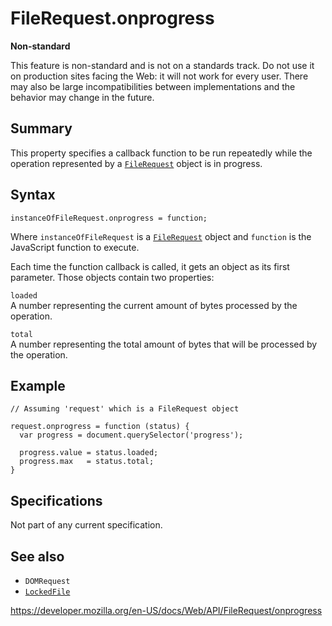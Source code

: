FileRequest.onprogress
======================

**Non-standard**

This feature is non-standard and is not on a standards track. Do not use it on production sites facing the Web: it will not work for every user. There may also be large incompatibilities between implementations and the behavior may change in the future.

Summary
-------

This property specifies a callback function to be run repeatedly while the operation represented by a [`FileRequest`](../filerequest) object is in progress.

Syntax
------

    instanceOfFileRequest.onprogress = function;

Where `instanceOfFileRequest` is a [`FileRequest`](../filerequest) object and `function` is the JavaScript function to execute.

Each time the function callback is called, it gets an object as its first parameter. Those objects contain two properties:

`loaded`  
A number representing the current amount of bytes processed by the operation.

`total`  
A number representing the total amount of bytes that will be processed by the operation.

Example
-------

    // Assuming 'request' which is a FileRequest object

    request.onprogress = function (status) {
      var progress = document.querySelector('progress');

      progress.value = status.loaded;
      progress.max   = status.total;
    }

Specifications
--------------

Not part of any current specification.

See also
--------

-   <span class="page-not-created">`DOMRequest`</span>
-   [`LockedFile`](../lockedfile)

<a href="https://developer.mozilla.org/en-US/docs/Web/API/FileRequest/onprogress" class="_attribution-link">https://developer.mozilla.org/en-US/docs/Web/API/FileRequest/onprogress</a>
